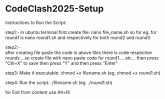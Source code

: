 # CodeClash2025-Setup
Instructions to Run the Script:

step1:- in ubuntu terminal 
first create file: nano file_name.sh  so for eg. for round1 is nano round1.sh and respectively for both round2 and round3

step2:-  
after creating file paste the code in above files there is code respective rounds ...so create file with nano paste code for round1.....etc...
  then press "Ctlr+X" to save 
  then press "Y" and then press "Enter"

step3: Make it executable:
chmod +x filename.sh (eg. chmod +x round1.sh)

step4: Run the script:
./filename.sh (eg. ./round1.sh)

for Exit from content 
use Alt+f4
